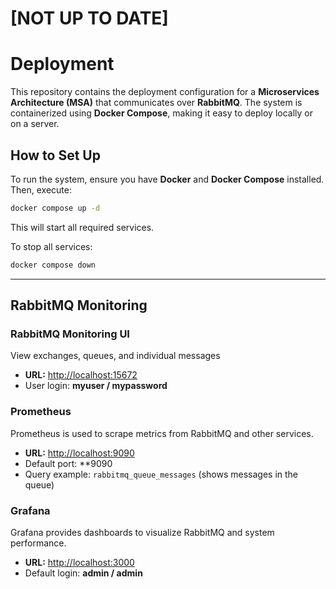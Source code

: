 # **[NOT UP TO DATE]**
# **Deployment**

This repository contains the deployment configuration for a **Microservices Architecture (MSA)** that communicates over **RabbitMQ**. The system is containerized using **Docker Compose**, making it easy to deploy locally or on a server.

## **How to Set Up**
To run the system, ensure you have **Docker** and **Docker Compose** installed. Then, execute:

```sh
docker compose up -d
```

This will start all required services.

To stop all services:
```sh
docker compose down
```

---

## **RabbitMQ Monitoring**
### **RabbitMQ Monitoring UI**
View exchanges, queues, and individual messages
- **URL:** [http://localhost:15672](http://localhost:15672)
- User login: **myuser / mypassword**

### **Prometheus**
Prometheus is used to scrape metrics from RabbitMQ and other services.

- **URL:** [http://localhost:9090](http://localhost:9090)
- Default port: **9090
- Query example: `rabbitmq_queue_messages` (shows messages in the queue)

### **Grafana**
Grafana provides dashboards to visualize RabbitMQ and system performance.

- **URL:** [http://localhost:3000](http://localhost:3000/d/Kn5xm-gZk/rabbitmq-overview?orgId=1&from=now-15m&to=now&timezone=browser&var-DS_PROMETHEUS=default&var-namespace=&var-rabbitmq_cluster=rabbit@rabbitmq1&refresh=15s)
- Default login: **admin / admin**
